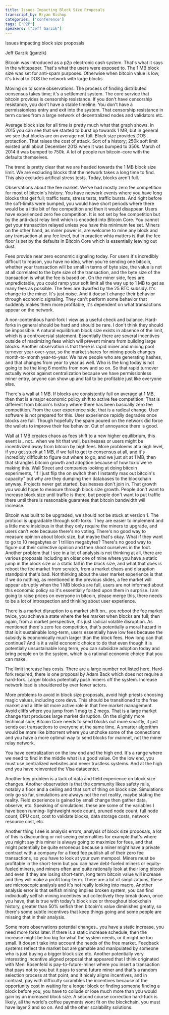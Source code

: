 ```yaml
---
title: Issues Impacting Block Size Proposals
transcript_by: Bryan Bishop
categories: ['conference']
tags: ['P2P']
speakers: ["Jeff Garzik"]
---
```


Issues impacting block size proposals

Jeff Garzik (jgarzik)

Bitcoin was introduced as a p2p electronic cash system. That's what it says in the whitepaper. That's what the users were exposed to. The 1 MB block size was set for anti-spam purposes. Otherwise when bitcoin value is low, it's trivial to DOS the network with large blocks.

Moving on to some observations. The process of finding distributed ocnsensus takes time; it's a settlement system. The core service that bitcoin provides is censorship resistance. If you don't have censorship resistance, you don't have a stable timeline. You don't have a permissionless entry and exit into the system. That censorship resistance in term comes from a large network of decentralized nodes and validators etc.

Average block size for all time is pretty much what that graph shows. In 2015 you can see that we started to burst up towards 1 MB, but in general we see that blocks are on average not full. Block size provides DOS protection. That raises the cost of attack. Sort of a history; 250k soft limit existed until about December 2013 when it was bumped to 350k. March of 2014 it was bumped to 750k. A lot of people run bitcoin-core with the defaults themselves.

The trend is pretty clear that we are headed towards the 1 MB block size limit. We are excluding blocks that the network takes a long time to find. This also excludes artifical stress tests. Today, blocks aren't full.

Observations about the fee market. We've had mostly zero fee competition for most of bitcoin's history. You have network events where you have long blocks that get full; traffic tests, stress tests, traffic bursts. And right before the soft-limits were bumped, you would have short periods where there would be a little bit of fee competition and then it would disappear. Users have experienced zero fee competition. It is not set by fee competition but by the anti-dust relay limit which is encoded into Bitcoin Core. You cannot get your transaction relayed unless you have this minimum fee set. Miners on the other hand, as miner power is, are welcome to mine any block and any transaction at any fee level, but in practice whta matters is that the fee floor is set by the defaults in Bitcoin Core which is essentially leaving out dust.

Fees provide near zero economic signaling today. For users it's incredibly difficult to reason, you have no idea, when you're sending one bitcoin, whether your transaction will be small in terms of byte size, the value is not at all correlated to the byte size of the transaction, and the byte size of the transaction is what the fee is based on. On the miner side, fees are unpredictable, you could ramp your soft limit all the way up to 1 MB to get as many fees as possible. The fees are dwarfed by the 25 BTC subsidy. It's change to the miner. It's just noise. And it doesn't change their behavior through economic signaling. They can't perform some behavior that suddenly makes them more profitable, it's dependent on what transactions appear on the network.

A non-contentious hard-fork I view as a useful check and balance. Hard-forks in general should be hard and should be rare. I don't think they should be impossible. A natural equilibrium block size exists in absence of the limit, which is a controversial statement. Essentially there are several incentives outside of maximizing fees which will prevent miners from building large blocks. Another observation is that there is rapid miner and mining pool turnover year-over-year, so the market shares for mining pools changes month-to-month year-to-year. We have people who are generating hashes, and that changes from year to year as well. Who is the king today is not going to be the king 6 months from now and so on. So that rapid turnover actually works against centralization because we have permissionless miner entry, anyone can show up and fail to be profitable just like everyone else.

There's a wall at 1 MB. If blocks are consistently full on average at 1 MB, then that is a major economic policy shift to active fee competition. That is different from bitcoin's history where there has been basically zero fee competition. From the user experience side, that is a radical change. User software is not prepared for this. User experience rapidly degrades once blocks are full. Though hopefully the spam poured on the network did force the wallets to improve their fee behavior. Out of annoyance there is good.

Wall at 1 MB creates chaos as fees shift to a new higher equilibrium, this event is.. not.. when we hit that wall, businesses or users might be incentivized away from bitcoin by high fees. More probloems at a high level, if you get stuck at 1 MB, if we fail to get to consensus at all, and it's incredibly difficult to figure out where to go, and we just sit at 1 MB, then that strangles bitcoin growth and adoption because of how toxic we're making this. Wall Street and companies looking at doing bitcoin experiments, "if I just flip the on switch then I instantly max out bitcoin's capacity" but why are they dumping their databases to the blockchain anyway. Projects never get started, businesses don't join in. That growth you would hope to measure through block size growth. People don't want to increase block size until traffic is there, but people don't want to put traffic there until there is reasonable guarantee that bitcoin bandwidth will increase.

Bitcoin was built to be upgraded, we should not be stuck at version 1. The protocol is upgradable through soft-forks. They are easier to implement and a little more insidious in that they only require the miners to upgrade, and users can't vote because there's no voting. There's no good way to measure opinion about block size, but maybe that's okay. What if they want to go to 10 megabytes or 1 trillion megabytes? There's no good way to figure out their collective opinion and then shoot ourselves in the foot. Another problem that I see in a lot of analysis is not thinking at all, there are various proposals including an older one of mine where you have a static jump in the block size or a static fall in the block size, and what that does is reboot the fee market from scratch, from a market chaos and disruption standpoint that's bad. Not thinking about the user market experience is that if we do nothing, as mentioned in the previous slides, a fee market will appear abruptly when the 1 MB blocks are full, users are not informed about this economic policy so it's essentially foisted upon them in surprise. I am going to raise prices on everyone in bitcoin, please merge this, there needs to be a lot of introspection and thinking about user experience.

There is a market disruption to a market shift on..  you reboot the fee market twice, you achieve a state where the fee market when blocks are full; then again, from a market perspective, it's just radical volatile disruption. As mentioned there's zero fee competition, that's potentially a moral hazard in that is it sustainable long-term, users essentially have low fees because the subsidy is economically much larger than the block fees. How long can that continue? And is it a valid economic choice to do that even though it is potentially unsustainable long term, you can subsidize adoption today and bring people on to the system, which is a rational economic choice that you can make.

The limit increase has costs. There are a large number not listed here. Hard-fork required, there is one proposal by Adam Back which does not require a hard-fork. Larger blocks potentially push miners off the system. Increase network load is shouldered by ever fewer actors.

More problems to avoid in block size proposals, avoid high priests choosing magic values, including core devs. This should be transitioned to the free market and a little bit more active role in that free market management. Avoid cliffs where you jump from 1 meg to 2 megs. That is a large market change that produces large market disruption. On the slightly more technical side, Bitcoin Core needs to send blocks out more smartly, it just sends out transactions to everyone at the same time. A smarter algorithm would be more like bittorrent where you unchoke some of the connections and you have a more optimal way to send blocks for mainnet, not the miner relay network.

You have centralization on the low end and the high end. It's a range where we need to find in the middle what is a good value. On the low end, you must use centralized websites and never trustless systems. And at the high end you have reinvented the Visa datacenter.

Another key problem is a lack of data and field experience on block size changes. Another observation is that the community likes safety rails, notably a floor and a ceiling and that sort of thing on block size. Simulations only go so far, simulations are always not the not reality, maybe stating the reality. Field experience is gained by small change then gather data, observe, etc. Speaking of simulations, these are some of the variables I have been running- lightweight node count, pruned node count, full node count, CPU cost, cost to validate blocks, data storage costs, network resource cost, etc.

Another thing I see is analysis errors, analysis of block size proposals, a lot of this is discounting or not seeing externalities for example that's where you might say this miner is always going to maximize for fees, and that might potentially be quite erroneous because a miner might have a private contract with a company for a fixed fee publish all of their zero fee transactions, so you have to look at your own mempool. Miners must be profitable in the short-term but you can have debt-fueled miners or equity-fueled miners, and miners often and quite rationally look at their long bitcoin and even if they are losing short-term, long term bitcoin value will increase and they will make a profit long-term. There are a lot of simplizations, these are microscopic analysis and it's not really looking into macro. Another analysis error is that selfish mining implies broken system, you can find individually selfish mining incentives but collectively they break down, once you have, that is true with today's block size or throughout blockchain history, greater than 50% selfish then bitcoin's value diminishes greatly, so there's some subtle incentives that keep things going and some people are missing that in their analysis.

Some more observations potential changes.. you have a static increase, you need more forks later. If there is a static increase schedule, then the increase might be too big for what the system needs, or it might be too small. It doesn't take into account the needs of the free market. Feedback systems reflect the market but are gamable and manipulated by someone who is just buying a bigger block size etc. Another potentially very interesting incentive aligned proposal that appeared that I think originated with Meni Rosenfeld is pay-to-future-miner where you insert a transaction that pays not to you but it pays to some future miner and that's a random selection process at that point, and it nicely aligns incentives, and in contrast, pay with difficulty scrambles the incentives because of the opportunity cost in waiting for a longer block or finding someone finding a block before you, you have to collude or lose much more than you would gain by an increased block size. A second course correction hard-fuck is likely, all the world's coffee payments wont fit on the blockchain, you must have layer 2 and so on. And all the other scalability solutions.
